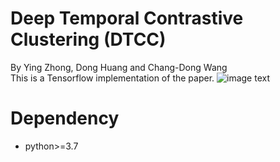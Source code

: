 Deep Temporal Contrastive Clustering (DTCC)
====
By Ying Zhong, Dong Huang and Chang-Dong Wang<br>
This is a Tensorflow implementation of the paper.
![image text]()

Dependency
=====
* python>=3.7



